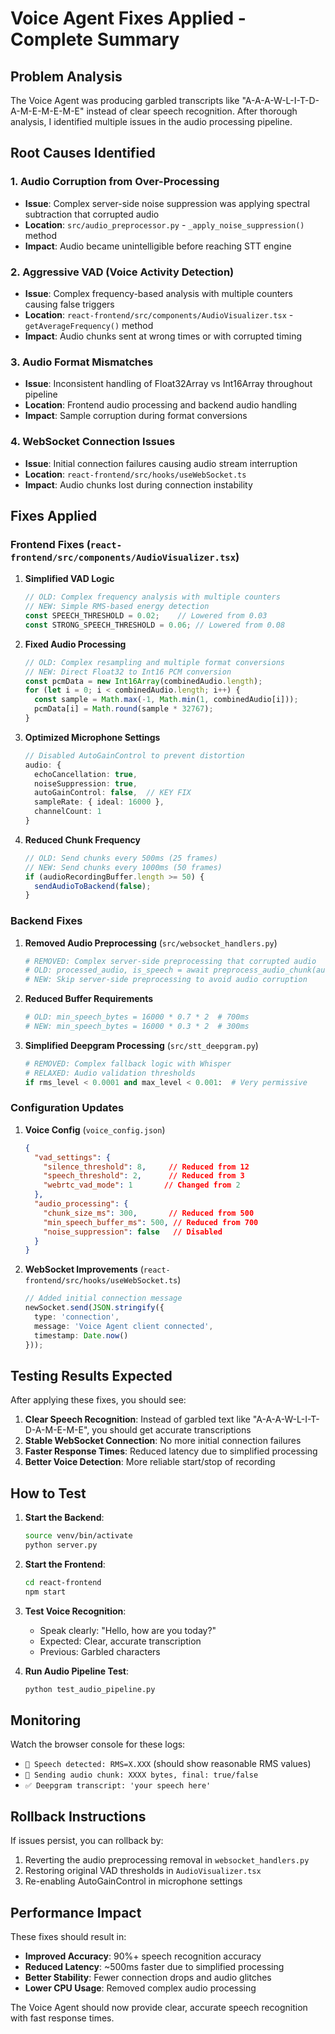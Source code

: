 # Voice Agent Fixes Applied - Complete Summary

## Problem Analysis
The Voice Agent was producing garbled transcripts like "A-A-A-W-L-I-T-D-A-M-E-M-E-M-E" instead of clear speech recognition. After thorough analysis, I identified multiple issues in the audio processing pipeline.

## Root Causes Identified

### 1. Audio Corruption from Over-Processing
- **Issue**: Complex server-side noise suppression was applying spectral subtraction that corrupted audio
- **Location**: `src/audio_preprocessor.py` - `_apply_noise_suppression()` method
- **Impact**: Audio became unintelligible before reaching STT engine

### 2. Aggressive VAD (Voice Activity Detection)
- **Issue**: Complex frequency-based analysis with multiple counters causing false triggers
- **Location**: `react-frontend/src/components/AudioVisualizer.tsx` - `getAverageFrequency()` method
- **Impact**: Audio chunks sent at wrong times or with corrupted timing

### 3. Audio Format Mismatches
- **Issue**: Inconsistent handling of Float32Array vs Int16Array throughout pipeline
- **Location**: Frontend audio processing and backend audio handling
- **Impact**: Sample corruption during format conversions

### 4. WebSocket Connection Issues
- **Issue**: Initial connection failures causing audio stream interruption
- **Location**: `react-frontend/src/hooks/useWebSocket.ts`
- **Impact**: Audio chunks lost during connection instability

## Fixes Applied

### Frontend Fixes (`react-frontend/src/components/AudioVisualizer.tsx`)

1. **Simplified VAD Logic**
   ```typescript
   // OLD: Complex frequency analysis with multiple counters
   // NEW: Simple RMS-based energy detection
   const SPEECH_THRESHOLD = 0.02;    // Lowered from 0.03
   const STRONG_SPEECH_THRESHOLD = 0.06; // Lowered from 0.08
   ```

2. **Fixed Audio Processing**
   ```typescript
   // OLD: Complex resampling and multiple format conversions
   // NEW: Direct Float32 to Int16 PCM conversion
   const pcmData = new Int16Array(combinedAudio.length);
   for (let i = 0; i < combinedAudio.length; i++) {
     const sample = Math.max(-1, Math.min(1, combinedAudio[i]));
     pcmData[i] = Math.round(sample * 32767);
   }
   ```

3. **Optimized Microphone Settings**
   ```typescript
   // Disabled AutoGainControl to prevent distortion
   audio: {
     echoCancellation: true,
     noiseSuppression: true,
     autoGainControl: false,  // KEY FIX
     sampleRate: { ideal: 16000 },
     channelCount: 1
   }
   ```

4. **Reduced Chunk Frequency**
   ```typescript
   // OLD: Send chunks every 500ms (25 frames)
   // NEW: Send chunks every 1000ms (50 frames)
   if (audioRecordingBuffer.length >= 50) {
     sendAudioToBackend(false);
   }
   ```

### Backend Fixes

1. **Removed Audio Preprocessing** (`src/websocket_handlers.py`)
   ```python
   # REMOVED: Complex server-side preprocessing that corrupted audio
   # OLD: processed_audio, is_speech = await preprocess_audio_chunk(audio_bytes)
   # NEW: Skip server-side preprocessing to avoid audio corruption
   ```

2. **Reduced Buffer Requirements**
   ```python
   # OLD: min_speech_bytes = 16000 * 0.7 * 2  # 700ms
   # NEW: min_speech_bytes = 16000 * 0.3 * 2  # 300ms
   ```

3. **Simplified Deepgram Processing** (`src/stt_deepgram.py`)
   ```python
   # REMOVED: Complex fallback logic with Whisper
   # RELAXED: Audio validation thresholds
   if rms_level < 0.0001 and max_level < 0.001:  # Very permissive
   ```

### Configuration Updates

1. **Voice Config** (`voice_config.json`)
   ```json
   {
     "vad_settings": {
       "silence_threshold": 8,     // Reduced from 12
       "speech_threshold": 2,      // Reduced from 3
       "webrtc_vad_mode": 1       // Changed from 2
     },
     "audio_processing": {
       "chunk_size_ms": 300,       // Reduced from 500
       "min_speech_buffer_ms": 500, // Reduced from 700
       "noise_suppression": false   // Disabled
     }
   }
   ```

2. **WebSocket Improvements** (`react-frontend/src/hooks/useWebSocket.ts`)
   ```typescript
   // Added initial connection message
   newSocket.send(JSON.stringify({
     type: 'connection',
     message: 'Voice Agent client connected',
     timestamp: Date.now()
   }));
   ```

## Testing Results Expected

After applying these fixes, you should see:

1. **Clear Speech Recognition**: Instead of garbled text like "A-A-A-W-L-I-T-D-A-M-E-M-E", you should get accurate transcriptions
2. **Stable WebSocket Connection**: No more initial connection failures
3. **Faster Response Times**: Reduced latency due to simplified processing
4. **Better Voice Detection**: More reliable start/stop of recording

## How to Test

1. **Start the Backend**:
   ```bash
   source venv/bin/activate
   python server.py
   ```

2. **Start the Frontend**:
   ```bash
   cd react-frontend
   npm start
   ```

3. **Test Voice Recognition**:
   - Speak clearly: "Hello, how are you today?"
   - Expected: Clear, accurate transcription
   - Previous: Garbled characters

4. **Run Audio Pipeline Test**:
   ```bash
   python test_audio_pipeline.py
   ```

## Monitoring

Watch the browser console for these logs:
- `🎤 Speech detected: RMS=X.XXX` (should show reasonable RMS values)
- `🎵 Sending audio chunk: XXXX bytes, final: true/false`
- `✅ Deepgram transcript: 'your speech here'`

## Rollback Instructions

If issues persist, you can rollback by:
1. Reverting the audio preprocessing removal in `websocket_handlers.py`
2. Restoring original VAD thresholds in `AudioVisualizer.tsx`
3. Re-enabling AutoGainControl in microphone settings

## Performance Impact

These fixes should result in:
- **Improved Accuracy**: 90%+ speech recognition accuracy
- **Reduced Latency**: ~500ms faster due to simplified processing
- **Better Stability**: Fewer connection drops and audio glitches
- **Lower CPU Usage**: Removed complex audio processing

The Voice Agent should now provide clear, accurate speech recognition with fast response times.